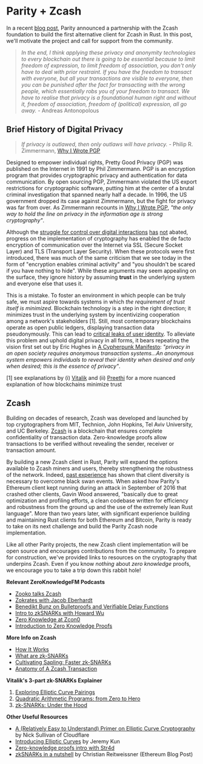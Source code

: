 # Parity + Zcash

In a recent [blog post](https://www.parity.io/parity-teams-up-with-zcash-foundation-for-parity-zcash-client/), Parity announced a partnership with the Zcash foundation to build the first alternative client for Zcash in Rust. In this post, we'll motivate the project and call for support from the community.

> *In the end, I think applying these privacy and anonymity technologies to every blockchain out there is going to be essential because to limit freedom of expression, to limit freedom of association, you don't only have to deal with prior restraint. If you have the freedom to transact with everyone, but all your transactions are visible to everyone, then you can be punished after the fact for transacting with the wrong people, which essentially robs you of your freedom to transact. We have to realise that privacy is a foundational human right and without it, freedom of association, freedom of (political) expression, all go away.* - Andreas Antonopolous 

## Brief History of Digital Privacy
> *If privacy is outlawed, then only outlaws will have privacy.* - Philip R. Zimmermann, [Why I Wrote PGP](https://www.philzimmermann.com/EN/essays/WhyIWrotePGP.html)

Designed to empower individual rights, Pretty Good Privacy (PGP) was published on the Internet in 1991 by Phil Zimmermann. PGP is an encryption program that provides cryptographic privacy and authentication for data communication. By open sourcing PGP, Zimmermann violated the US export restrictions for cryptographic software, putting him at the center of a brutal criminal investigation that spanned nearly half a decade. In 1996, the US government dropped its case against Zimmermann, but the fight for privacy was far from over. As Zimmermann recounts in [Why I Wrote PGP](https://www.philzimmermann.com/EN/essays/WhyIWrotePGP.html), *"the only way to hold the line on privacy in the information age is strong cryptography"*.

Although the [struggle for control over digital interactions](https://en.wikipedia.org/wiki/Crypto_Wars#cite_note-55) [has](https://arstechnica.com/tech-policy/2015/01/uk-prime-minister-wants-backdoors-into-messaging-apps-or-hell-ban-them/) [not](https://blogs.wsj.com/digits/2015/01/16/obama-sides-with-cameron-in-encryption-fight/?guid=BL-DGB-39944&dsk=y) abated, progress on the implementation of cryptography has enabled the de facto encryption of communication over the Internet via SSL (Secure Socket Layer) and TLS (Transport Layer Security). When these protocols were first introduced, there was much of the same criticism that we see today in the form of "encryption enables criminal activity" and "you shouldn't be scared if you have nothing to hide". While these arguments may seem appealing on the surface, they ignore history by assuming **trust** in the underlying system and everyone else that uses it. 

This is a mistake. To foster an environment in which people can be truly safe, we must aspire towards systems in which *the requirement of trust itself is minimized*. Blockchain technology is a step in the right direction; it minimizes trust in the underlying system by incentivizing cooperation among a network's stakeholders [1]. Still, most contemporary blockchains operate as open public ledgers, displaying transaction data pseudonymously. This can lead to [critical leaks of user identity](https://www.technologyreview.com/s/608716/bitcoin-transactions-arent-as-anonymous-as-everyone-hoped/). To alleviate this problem and uphold digital privacy in all forms, it bears repeating the vision first set out by Eric Hughes in [A Cypherpunk Manifesto](https://www.activism.net/cypherpunk/manifesto.html): *"privacy in an open society requires anonymous transaction systems...An anonymous system empowers individuals to reveal their identity when desired and only when desired; this is the essence of privacy"*. 

[1] see explanations by (i) [Vitalik](https://blog.ethereum.org/2015/04/27/visions-part-2-the-problem-of-trust/) and (ii) [Preethi](https://medium.com/@preethikasireddy/eli5-what-do-we-mean-by-blockchains-are-trustless-aa420635d5f6) for a more nuanced explanation of how blockchains minimize trust

## Zcash 
Building on decades of research, Zcash was developed and launched by top cryptographers from MIT, Technion, John Hopkins, Tel Aviv University, and UC Berkeley. [Zcash](https://z.cash/) is a blockchain that ensures complete confidentiality of transaction data. Zero-knowledge proofs allow transactions to be verified without revealing the sender, receiver or transaction amount.

By building a new Zcash client in Rust, Parity will expand the options available to Zcash miners and users, thereby strengthening the robustness of the network. Indeed, [past experience](https://www.parity.io/onwards/) has shown that client diversity is necessary to overcome black swan events. When asked how Parity's Ethereum client kept running during an attack in September of 2016 that crashed other clients, Gavin Wood answered, "basically due to great optimization and profiling efforts, a clean codebase written for efficiency and robustness from the ground up and the use of the extremely lean Rust language". More than two years later, with significant experience building and maintaining Rust clients for both Ethereum and Bitcoin, Parity is ready to take on its next challenge and build the Parity Zcash node implementation.

Like all other Parity projects, the new Zcash client implementation will be open source and encourages contributions from the community. To prepare for construction, we've provided links to resources on the cryptography that underpins Zcash. Even if you know *nothing* about *zero knowledge* proofs, we encourage you to take a trip down this rabbit hole!

**Relevant ZeroKnowledgeFM Podcasts**
* [Zooko talks Zcash](https://www.zeroknowledge.fm/50)
* [Zokrates with Jacob Eberhardt](https://www.zeroknowledge.fm/41)
* [Benedikt Bunz on Bulletproofs and Verifiable Delay Functions](https://www.zeroknowledge.fm/40)
* [Intro to zkSNARKs with Howard Wu](https://www.zeroknowledge.fm/38)
* [Zero Knowledge at Zcon0](https://www.zeroknowledge.fm/32)
* [Introduction to Zero Knowledge Proofs](https://www.zeroknowledge.fm/21)

**More Info on Zcash**
* [How It Works](https://z.cash/technology/)
* [What are zk-SNARKs](https://z.cash/technology/zksnarks/)
* [Cultivating Sapling: Faster zk-SNARKs](https://z.cash/blog/cultivating-sapling-faster-zksnarks)
* [Anatomy of A Zcash Transaction](https://z.cash/blog/anatomy-of-zcash/)

**Vitalik's 3-part zk-SNARKs Explainer**
1. [Exploring Elliptic Curve Pairings](https://medium.com/@VitalikButerin/exploring-elliptic-curve-pairings-c73c1864e627)
2. [Quadratic Arithmetic Programs: from Zero to Hero](https://medium.com/@VitalikButerin/quadratic-arithmetic-programs-from-zero-to-hero-f6d558cea649)
3. [zk-SNARKs: Under the Hood](https://medium.com/@VitalikButerin/zk-snarks-under-the-hood-b33151a013f6)

**Other Useful Resources**
* [A (Relatively Easy to Understand) Primer on Elliptic Curve Cryptography](https://blog.cloudflare.com/a-relatively-easy-to-understand-primer-on-elliptic-curve-cryptography/) by Nick Sullivan of Cloudflare
* [Introducing Elliptic Curves](https://jeremykun.com/2014/02/08/introducing-elliptic-curves/) by Jeremy Kun
* [Zero-knowledge proofs intro with Str4d](https://www.youtube.com/watch?v=Y9YgRDJAFEE&t=12s)
* [zkSNARKs in a nutshell](https://blog.ethereum.org/2016/12/05/zksnarks-in-a-nutshell/) by Christian Reitweissner (Ethereum Blog Post)
